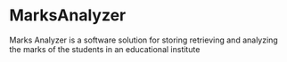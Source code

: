 # MarksAnalyzer
Marks Analyzer is a software solution for storing retrieving and analyzing the marks of the students in an educational institute
